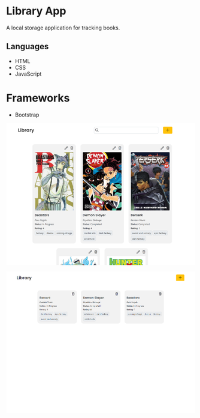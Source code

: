 # Library App
A local storage application for tracking books.

## Languages
* HTML
* CSS
* JavaScript

# Frameworks
* Bootstrap

![Screenshot](images/library-2.png)

![Screenshot](images/library-1.png)